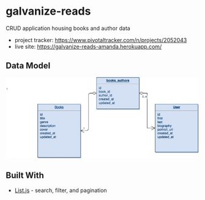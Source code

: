 # galvanize-reads
CRUD application housing books and author data

* project tracker: https://www.pivotaltracker.com/n/projects/2052043
* live site: https://galvanize-reads-amanda.herokuapp.com/

## Data Model

![alt text](https://github.com/ama2488/galvanize-reads/blob/master/dataxml.jpg)

## Built With

* [List.js](http://listjs.com/api/) - search, filter, and pagination



